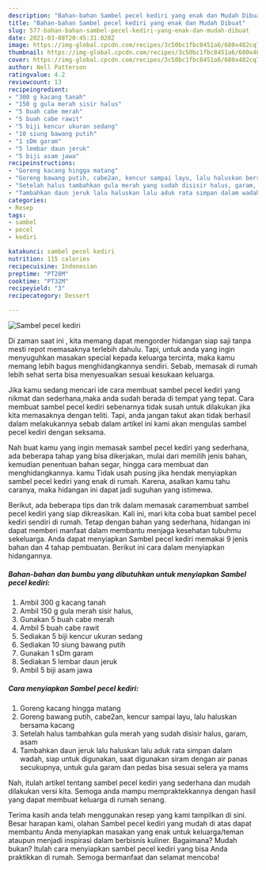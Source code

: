 ```yaml
---
description: "Bahan-bahan Sambel pecel kediri yang enak dan Mudah Dibuat"
title: "Bahan-bahan Sambel pecel kediri yang enak dan Mudah Dibuat"
slug: 577-bahan-bahan-sambel-pecel-kediri-yang-enak-dan-mudah-dibuat
date: 2021-03-08T20:45:31.028Z
image: https://img-global.cpcdn.com/recipes/3c50bc1fbc8451a6/680x482cq70/sambel-pecel-kediri-foto-resep-utama.jpg
thumbnail: https://img-global.cpcdn.com/recipes/3c50bc1fbc8451a6/680x482cq70/sambel-pecel-kediri-foto-resep-utama.jpg
cover: https://img-global.cpcdn.com/recipes/3c50bc1fbc8451a6/680x482cq70/sambel-pecel-kediri-foto-resep-utama.jpg
author: Nell Patterson
ratingvalue: 4.2
reviewcount: 13
recipeingredient:
- "300 g kacang tanah"
- "150 g gula merah sisir halus"
- "5 buah cabe merah"
- "5 buah cabe rawit"
- "5 biji kencur ukuran sedang"
- "10 siung bawang putih"
- "1 sDm garam"
- "5 lembar daun jeruk"
- "5 biji asam jawa"
recipeinstructions:
- "Goreng kacang hingga matang"
- "Goreng bawang putih, cabe2an, kencur sampai layu, lalu haluskan bersama kacang"
- "Setelah halus tambahkan gula merah yang sudah disisir halus, garam, asam"
- "Tambahkan daun jeruk lalu haluskan lalu aduk rata simpan dalam wadah, siap untuk digunakan, saat digunakan siram dengan air panas secukupnya, untuk gula garam dan pedas bisa sesuai selera ya mams"
categories:
- Resep
tags:
- sambel
- pecel
- kediri

katakunci: sambel pecel kediri 
nutrition: 115 calories
recipecuisine: Indonesian
preptime: "PT28M"
cooktime: "PT32M"
recipeyield: "3"
recipecategory: Dessert

---
```



![Sambel pecel kediri](https://img-global.cpcdn.com/recipes/3c50bc1fbc8451a6/680x482cq70/sambel-pecel-kediri-foto-resep-utama.jpg)

Di zaman  saat ini , kita memang dapat mengorder hidangan siap saji tanpa mesti repot memasaknya terlebih dahulu. Tapi, untuk anda yang ingin menyuguhkan masakan special kepada keluarga tercinta, maka kamu memang lebih bagus menghidangkannya sendiri. Sebab, memasak di rumah lebih sehat serta bisa menyesuaikan sesuai kesukaan keluarga.

Jika kamu sedang mencari ide cara membuat sambel pecel kediri yang nikmat dan sederhana,maka anda sudah berada di tempat yang tepat. Cara membuat sambel pecel kediri  sebenarnya tidak susah untuk dilakukan jika kita memasaknya dengan teliti. Tapi, anda jangan takut akan tidak berhasil dalam melakukannya 
sebab dalam artikel ini kami akan mengulas sambel pecel kediri dengan seksama.  



Nah buat kamu yang ingin memasak sambel pecel kediri yang sederhana, ada beberapa tahap yang bisa dikerjakan, mulai dari memilih jenis bahan, kemudian penentuan bahan segar, hingga cara membuat dan menghidangkannya. kamu Tidak usah pusing jika hendak menyiapkan sambel pecel kediri yang enak di rumah. Karena, asalkan kamu  tahu caranya, maka hidangan ini dapat jadi suguhan yang istimewa.

Berikut, ada beberapa tips dan trik dalam memasak caramembuat sambel pecel kediri yang siap dikreasikan. Kali ini, mari kita coba buat sambel pecel kediri sendiri di rumah. Tetap dengan bahan yang sederhana, hidangan ini dapat memberi manfaat dalam membantu menjaga kesehatan tubuhmu sekeluarga. Anda dapat menyiapkan Sambel pecel kediri memakai 9 jenis bahan dan 4 tahap pembuatan. Berikut ini cara dalam menyiapkan hidangannya.

<!--inarticleads1-->

##### Bahan-bahan dan bumbu yang dibutuhkan untuk menyiapkan Sambel pecel kediri:

1. Ambil 300 g kacang tanah
1. Ambil 150 g gula merah sisir halus,
1. Gunakan 5 buah cabe merah
1. Ambil 5 buah cabe rawit
1. Sediakan 5 biji kencur ukuran sedang
1. Sediakan 10 siung bawang putih
1. Gunakan 1 sDm garam
1. Sediakan 5 lembar daun jeruk
1. Ambil 5 biji asam jawa




<!--inarticleads2-->

##### Cara menyiapkan Sambel pecel kediri:

1. Goreng kacang hingga matang
1. Goreng bawang putih, cabe2an, kencur sampai layu, lalu haluskan bersama kacang
1. Setelah halus tambahkan gula merah yang sudah disisir halus, garam, asam
1. Tambahkan daun jeruk lalu haluskan lalu aduk rata simpan dalam wadah, siap untuk digunakan, saat digunakan siram dengan air panas secukupnya, untuk gula garam dan pedas bisa sesuai selera ya mams




Nah, itulah artikel tentang  sambel pecel kediri  yang sederhana dan mudah dilakukan versi kita. Semoga anda mampu mempraktekkannya dengan hasil yang dapat membuat keluarga di rumah senang. 

Terima kasih anda telah menggunakan resep yang kami tampilkan di sini. Besar harapan kami, olahan  Sambel pecel kediri yang mudah di atas dapat membantu Anda menyiapkan masakan yang enak untuk keluarga/teman ataupun menjadi inspirasi dalam berbisnis kuliner. Bagaimana? Mudah bukan? Itulah cara menyiapkan sambel pecel kediri yang bisa Anda praktikkan di rumah. Semoga bermanfaat dan selamat mencoba!

